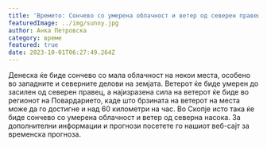 ```yaml
---
title: 'Времето: Сончево со умерена облачност и ветер од северен правец - 01-10-2023'
featuredImage: ../img/sunny.jpg
author: Анка Петровска
category: време
featured: true
date: 2023-10-01T06:27:49.264Z
---
```

Денеска ќе биде сончево со мала облачност на некои места, особено во западните и северните делови на земјата. Ветерот ќе биде умерен до засилен од северен правец, а најизразена сила на ветерот ќе биде во регионот на Повардарието, каде што брзината на ветерот на места може да го достигне и над 60 километри на час. Во Скопје исто така ќе биде сончево со умерена облачност и ветер од северна насока. За дополнителни информации и прогнози посетете го нашиот веб-сајт за временска прогноза.